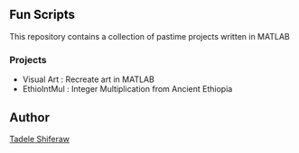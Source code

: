 <h2 style="color: #2e6c80;"><span style="color: #000000;">Fun Scripts</span></h2>
<p>This repository contains a collection of pastime projects written in MATLAB</p>
<h3>Projects</h3>
<ul>
  <li>Visual Art : Recreate art in MATLAB</li>
  <li>EthioIntMul : Integer Multiplication from Ancient Ethiopia</li>
</ul>
<h2>Author</h2>
<p><a href="https://www.linkedin.com/in/tadele-shiferaw-24464b12/">Tadele Shiferaw</a></p>
